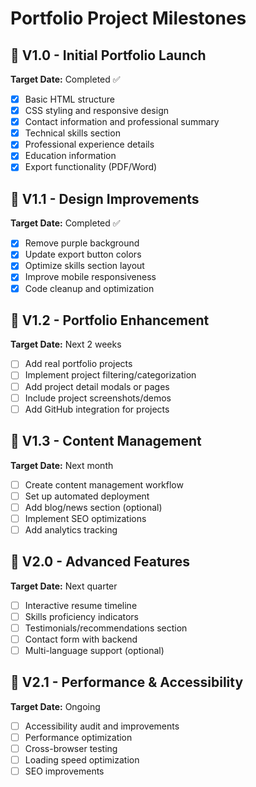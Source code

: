 # Portfolio Project Milestones

## 🎯 V1.0 - Initial Portfolio Launch

**Target Date:** Completed ✅

- [x] Basic HTML structure
- [x] CSS styling and responsive design
- [x] Contact information and professional summary
- [x] Technical skills section
- [x] Professional experience details
- [x] Education information
- [x] Export functionality (PDF/Word)

## 🎯 V1.1 - Design Improvements

**Target Date:** Completed ✅

- [x] Remove purple background
- [x] Update export button colors
- [x] Optimize skills section layout
- [x] Improve mobile responsiveness
- [x] Code cleanup and optimization

## 🎯 V1.2 - Portfolio Enhancement

**Target Date:** Next 2 weeks

- [ ] Add real portfolio projects
- [ ] Implement project filtering/categorization
- [ ] Add project detail modals or pages
- [ ] Include project screenshots/demos
- [ ] Add GitHub integration for projects

## 🎯 V1.3 - Content Management

**Target Date:** Next month

- [ ] Create content management workflow
- [ ] Set up automated deployment
- [ ] Add blog/news section (optional)
- [ ] Implement SEO optimizations
- [ ] Add analytics tracking

## 🎯 V2.0 - Advanced Features

**Target Date:** Next quarter

- [ ] Interactive resume timeline
- [ ] Skills proficiency indicators
- [ ] Testimonials/recommendations section
- [ ] Contact form with backend
- [ ] Multi-language support (optional)

## 🎯 V2.1 - Performance & Accessibility

**Target Date:** Ongoing

- [ ] Accessibility audit and improvements
- [ ] Performance optimization
- [ ] Cross-browser testing
- [ ] Loading speed optimization
- [ ] SEO improvements
